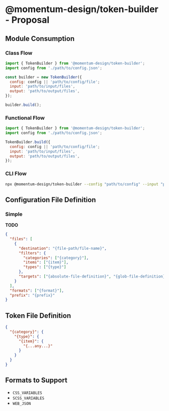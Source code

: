 # @momentum-design/token-builder - Proposal

## Module Consumption

### Class Flow

```js
import { TokenBuilder } from '@momentum-design/token-builder';
import config from './path/to/config.json';

const builder = new TokenBuilder({
  config: config || 'path/to/config/file';
  input: 'path/to/input/files',
  output: 'path/to/output/files',
});

builder.build();
```

### Functional Flow

```js
import { TokenBuilder } from '@momentum-design/token-builder';
import config from './path/to/config.json';

TokenBuilder.build({
  config: config || 'path/to/config/file';
  input: 'path/to/input/files',
  output: 'path/to/output/files',
});
```

### CLI Flow

```bash
npx @momentum-design/token-builder --config "path/to/config" --input "path/to/input/files" --output "path/to/output"
```

## Configuration File Definition

### Simple

**TODO**

```json
{
  "files": [
    {
      "destination": "{file-path/file-name}",
      "filters": {
        "categories": ["{category}"],
        "items": ["{item}"],
        "types": ["{type}"]
      },
      "targets": ["{absolute-file-definition}", "{glob-file-definition}"]
    }
  ],
  "formats": ["{format}"],
  "prefix": "{prefix}"
}
```

## Token File Definition

```json
{
  "{category}": {
    "{type}": {
      "{item}": {
        "{...any...}"
      }
    }
  }
}
```

## Formats to Support

* `CSS_VARIABLES`
* `SCSS_VARIABLES`
* `WEB_JSON`
